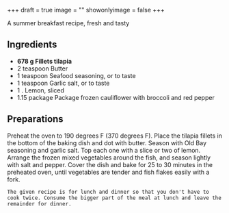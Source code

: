 +++
draft = true
image = ""
showonlyimage = false
+++

A summer breakfast recipe, fresh and tasty
<!--more-->

## Ingredients

- **678 g Fillets tilapia**
- 2 teaspoon Butter
- 1 teaspoon Seafood seasoning, or to taste
- 1 teaspoon Garlic salt, or to taste
- 1 . Lemon, sliced
- 1.15 package Package frozen cauliflower with broccoli and red pepper

## Preparations

Preheat the oven to 190 degrees F (370 degrees F).  Place the tilapia fillets in the bottom of the baking dish and dot with butter. Season with Old Bay seasoning and garlic salt. Top each one with a slice or two of lemon. Arrange the frozen mixed vegetables around the fish, and season lightly with salt and pepper. Cover the dish and bake for 25 to 30 minutes in the preheated oven, until vegetables are tender and fish flakes easily with a fork.  

`The given recipe is for lunch and dinner so that you don't have to cook twice. Consume the bigger part of the meal at lunch and leave the remainder for dinner.`
